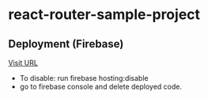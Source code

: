 # react-router-sample-project

## Deployment (Firebase)
[Visit URL](https://react-route-sample.web.app)

- To disable: run firebase hosting:disable
- go to firebase console and delete deployed code.